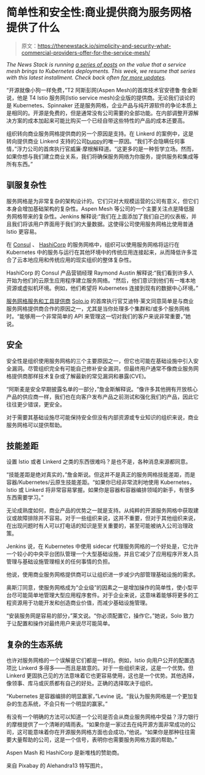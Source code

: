 # 简单性和安全性:商业提供商为服务网格提供了什么

> 原文：<https://thenewstack.io/simplicity-and-security-what-commercial-providers-offer-for-the-service-mesh/>

*The News Stack is running [a series of posts](https://thenewstack.io/service-mesh-adds-security-observability-and-traffic-control-to-kubernetes/) on the value that a service mesh brings to Kubernetes deployments. This week, we resume that series with this latest installment. Check back often [for more updates](https://thenewstack.io/category/service-mesh/).*

“开源就像小狗一样免费，”T2 阿斯彭网(Aspen Mesh)的首席技术官安德鲁·詹金斯说，他是 T4 Istio 服务网(Istio service mesh)企业版的提供商。无论我们谈论的是 Kubernetes、Spinnaker 还是服务网格，企业产品与纯开源软件的争论本质上是相同的。开源是免费的，但是通常没有公司需要的全部功能。在内部调整开源解决方案的成本加起来可能比购买一个已经自带这些特性的产品的成本还要高。

组织转向商业服务网格提供商的另一个原因是支持。在 Linkerd 的案例中，这是转向提供商业 Linkerd 支持的公司[buppy](https://buoyant.io/)的唯一原因。“我们不会隐瞒任何事情，”浮力公司的首席执行官威廉·摩根解释道。“这更多的是一种哲学立场。然而，如果你想与我们建立商业关系，我们将确保服务网络为你服务，提供服务和集成等所有东西。”

## **驯服复杂性**

服务网格是为非常复杂的架构设计的。它们只对大规模运营的公司有意义，但它们本身会增加基础架构的复杂性。Aspen Mesh 等公司的一个主要关注点是降低服务网格带来的复杂性。Jenkins 解释说:“我们在上面添加了我们自己的仪表板，并且我们将该用户界面用于我们的大量数据。这使得公司使用服务网格比使用普通 Istio 更容易。

在 [Consul](https://www.hashicorp.com/products/consul) 、 [HashiCorp](https://www.hashicorp.com/) 的服务网格中，组织可以使用服务网格将运行在 Kubernetes 中的服务与运行在其他环境中的传统应用连接起来，从而降低许多混合了云本地应用和传统应用的现实组织的整体复杂性。

HashiCorp 的 Consul 产品营销经理 Raymond Austin 解释说:“我们看到许多人开始为他们的云原生应用程序建立服务网络。“然后，他们意识到他们有一堆本地资源或虚拟机环境。例如，他们希望将 Kubernetes 连接到现有的数据中心环境。”

[服务网格服务和工具提供商](https://www.linkedin.com/in/iditlevine/) [Solo.io](http://solo.io) 的首席执行官艾迪特·莱文同意简单是与商业服务网格提供商合作的原因之一，尤其是当你处理多个集群和/或多个服务网格时。“能够用一个非常简单的 API 来管理这一切对我们的客户来说非常重要，”她说。

## **安全**

安全性是组织使用服务网格的三个主要原因之一，但它也可能在基础设施中引入安全漏洞。尽管组织完全有可能自己修补安全漏洞，但最终用户通常不像商业服务网格提供商那样技术复杂或了解最新的常见漏洞和暴露(CVE)。

“阿斯麦是安全早期披露名单的一部分，”詹金斯解释说。“像许多其他拥有开放核心产品的供应商一样，我们也在向客户发布产品之前测试和强化我们的产品，因此它往往更少错误，更安全。

对于需要其基础设施尽可能保持安全但没有内部资源或专业知识的组织来说，商业服务网格可以提供帮助。

## **技能差距**

设置 Istio 或者 Linkerd 之类的东西很难吗？是也不是，各种消息来源都同意。

“技能差距是绝对真实的，”詹金斯说。但这并不是真正的服务网格技能差距，而是容器/Kubernetes/云原生技能差距。“如果你已经非常流利地使用 Kubernetes，Istio 或 Linkerd 将非常容易掌握。如果你是容器和容器编排领域的新手，有很多东西需要学习。”

无论成熟度如何，商业产品的优势之一就是支持。从纯粹的开源服务网格中获取建议或故障排除并不容易。对于一些组织来说，这并不重要，但对于其他组织来说，在出现问题时有人可以打电话的知识是至关重要的，甚至可能被纳入公司治理政策。

Jenkins 说，在 Kubernetes 中使用 sidecar 代理服务网格的一个好处是，它允许一个较小的中央平台团队管理一个大型基础设施，并且它减少了应用程序开发人员管理与基础设施管理相关的任何事情的负担。

他说，使用商业服务网格提供商可以让组织进一步减少内部管理基础设施的需求。

奥斯汀同意，使服务网格成为“企业级”的因素之一是增加操作的简单性，使小型平台尽可能简单地管理大型应用程序套件。对于企业来说，这意味着能够将更多的工程资源用于功能开发和创造商业价值，而减少基础设施管理。

“安装服务网是容易的部分，”莱文说。“你必须配置它，操作它。”她说，Solo 致力于让配置和操作对最终用户来说尽可能简单。

## **复杂的生态系统**

也许对服务网格的一个误解是它们都是一样的。例如，Istio 向用户公开的配置选项比 Linkerd 多得多——而且是故意的。对于一些组织来说，这是一个优势。但 Linkerd 更固执己见的方法意味着它也更容易使用，这也是一个优势。其他选择，像领事、库马或灰质都有自己的好处。正确的选择取决于组织。

“Kubernetes 是容器编排的明显赢家，”Levine 说。“我认为服务网格是一个更加复杂的生态系统，不会只有一个明显的赢家。”

有没有一个明确的方法可以知道一个公司是否会从商业服务网格中受益？浮力银行的摩根提供了一个清晰的晴雨表。“如果你是一家过去在纯开源方面非常成功的公司，这可能意味着你在开源服务网格方面也会成功，”他说。“如果你是那种往往需要大量帮助的公司，这是一个信号，表明你也需要服务网格方面的帮助。”

Aspen Mash 和 HashiCorp 是新堆栈的赞助商。

来自 Pixabay 的 Alehandra13 特写图片。

<svg xmlns:xlink="http://www.w3.org/1999/xlink" viewBox="0 0 68 31" version="1.1"><title>Group</title> <desc>Created with Sketch.</desc></svg>
